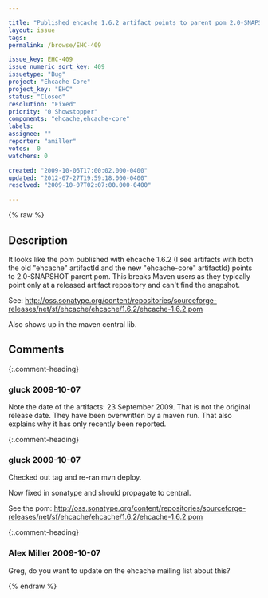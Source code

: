 ```yaml
---

title: "Published ehcache 1.6.2 artifact points to parent pom 2.0-SNAPSHOT"
layout: issue
tags: 
permalink: /browse/EHC-409

issue_key: EHC-409
issue_numeric_sort_key: 409
issuetype: "Bug"
project: "Ehcache Core"
project_key: "EHC"
status: "Closed"
resolution: "Fixed"
priority: "0 Showstopper"
components: "ehcache,ehcache-core"
labels: 
assignee: ""
reporter: "amiller"
votes:  0
watchers: 0

created: "2009-10-06T17:00:02.000-0400"
updated: "2012-07-27T19:59:18.000-0400"
resolved: "2009-10-07T02:07:00.000-0400"

---
```




{% raw %}



## Description

<div markdown="1" class="description">

It looks like the pom published with ehcache 1.6.2 (I see artifacts with both the old "ehcache" artifactId and the new "ehcache-core" artifactId) points to 2.0-SNAPSHOT parent pom.  This breaks Maven users as they typically point only at a released artifact repository and can't find the snapshot.  

See:
http://oss.sonatype.org/content/repositories/sourceforge-releases/net/sf/ehcache/ehcache/1.6.2/ehcache-1.6.2.pom

Also shows up in the maven central lib.  

</div>

## Comments


{:.comment-heading}
### **gluck** <span class="date">2009-10-07</span>

<div markdown="1" class="comment">

Note the date of the artifacts: 23 September 2009. That is not the original release date. They have been overwritten by a maven run. That also explains why it has only recently been reported.

</div>


{:.comment-heading}
### **gluck** <span class="date">2009-10-07</span>

<div markdown="1" class="comment">

Checked out tag and re-ran mvn deploy.

Now fixed in sonatype and should propagate to central.

See the pom: http://oss.sonatype.org/content/repositories/sourceforge-releases/net/sf/ehcache/ehcache/1.6.2/ehcache-1.6.2.pom

</div>


{:.comment-heading}
### **Alex Miller** <span class="date">2009-10-07</span>

<div markdown="1" class="comment">

Greg, do you want to update on the ehcache mailing list about this?  

</div>



{% endraw %}
